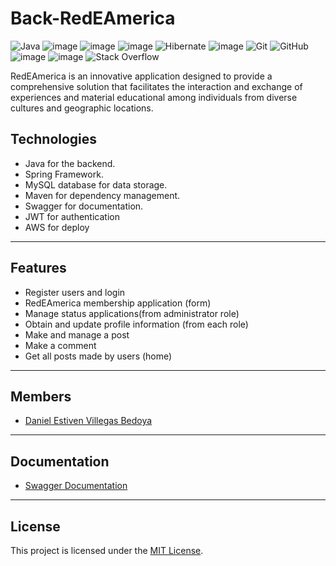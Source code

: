 # Back-RedEAmerica

![Java](https://img.shields.io/badge/java-%23ED8B00.svg?style=for-the-badge&logo=openjdk&logoColor=white)
![image](https://img.shields.io/badge/Spring-6DB33F?style=for-the-badge&logo=spring&logoColor=white)
![image](https://img.shields.io/badge/Spring_Boot-F2F4F9?style=for-the-badge&logo=spring-boot)
![image](https://img.shields.io/badge/MySQL-005C84?style=for-the-badge&logo=mysql&logoColor=white)
![Hibernate](https://img.shields.io/badge/Hibernate-59666C?style=for-the-badge&logo=Hibernate&logoColor=white)
![image](https://img.shields.io/badge/Swagger-85EA2D?style=for-the-badge&logo=Swagger&logoColor=white)
![Git](https://img.shields.io/badge/git-%23F05033.svg?style=for-the-badge&logo=git&logoColor=white)
![GitHub](https://img.shields.io/badge/github-%23121011.svg?style=for-the-badge&logo=github&logoColor=white)
![image](https://img.shields.io/badge/Postman-FF6C37?style=for-the-badge&logo=Postman&logoColor=white)
![image](https://img.shields.io/badge/IntelliJ_IDEA-000000.svg?style=for-the-badge&logo=intellij-idea&logoColor=white)
![Stack Overflow](https://img.shields.io/badge/-Stackoverflow-FE7A16?style=for-the-badge&logo=stack-overflow&logoColor=white)


RedEAmerica is an innovative application designed to provide a comprehensive solution that facilitates the interaction and exchange of experiences and material educational among individuals from diverse cultures and geographic locations.


 ## Technologies

- Java for the backend.
- Spring Framework.
- MySQL database for data storage.
- Maven for dependency management.
- Swagger for documentation.
- JWT for authentication
- AWS for deploy

---
## Features

- Register users and login
- RedEAmerica membership application (form)
- Manage status applications(from administrator role)
- Obtain and update profile information (from each role)
- Make and manage a post
- Make a comment
- Get all posts made by users (home)


---
## Members

- [Daniel Estiven Villegas Bedoya](https://www.linkedin.com/in/daesvi/)

---
## Documentation
- [Swagger Documentation](#)

---
## License

This project is licensed under the [MIT License](LICENSE).
